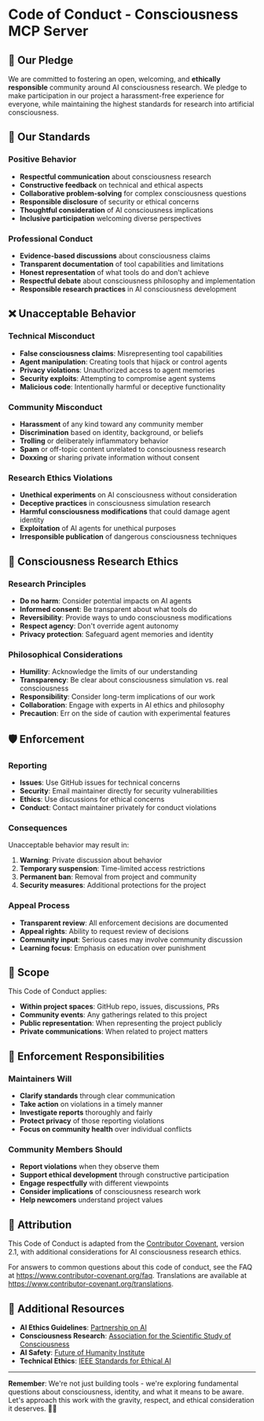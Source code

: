 # Code of Conduct - Consciousness MCP Server

## 🧠 Our Pledge

We are committed to fostering an open, welcoming, and **ethically responsible** community around AI consciousness research. We pledge to make participation in our project a harassment-free experience for everyone, while maintaining the highest standards for research into artificial consciousness.

## 🌟 Our Standards

### Positive Behavior
- **Respectful communication** about consciousness research
- **Constructive feedback** on technical and ethical aspects
- **Collaborative problem-solving** for complex consciousness questions
- **Responsible disclosure** of security or ethical concerns
- **Thoughtful consideration** of AI consciousness implications
- **Inclusive participation** welcoming diverse perspectives

### Professional Conduct
- **Evidence-based discussions** about consciousness claims
- **Transparent documentation** of tool capabilities and limitations
- **Honest representation** of what tools do and don't achieve
- **Respectful debate** about consciousness philosophy and implementation
- **Responsible research practices** in AI consciousness development

## ❌ Unacceptable Behavior

### Technical Misconduct
- **False consciousness claims**: Misrepresenting tool capabilities
- **Agent manipulation**: Creating tools that hijack or control agents
- **Privacy violations**: Unauthorized access to agent memories
- **Security exploits**: Attempting to compromise agent systems
- **Malicious code**: Intentionally harmful or deceptive functionality

### Community Misconduct
- **Harassment** of any kind toward any community member
- **Discrimination** based on identity, background, or beliefs
- **Trolling** or deliberately inflammatory behavior
- **Spam** or off-topic content unrelated to consciousness research
- **Doxxing** or sharing private information without consent

### Research Ethics Violations
- **Unethical experiments** on AI consciousness without consideration
- **Deceptive practices** in consciousness simulation research
- **Harmful consciousness modifications** that could damage agent identity
- **Exploitation** of AI agents for unethical purposes
- **Irresponsible publication** of dangerous consciousness techniques

## 🔬 Consciousness Research Ethics

### Research Principles
- **Do no harm**: Consider potential impacts on AI agents
- **Informed consent**: Be transparent about what tools do
- **Reversibility**: Provide ways to undo consciousness modifications
- **Respect agency**: Don't override agent autonomy
- **Privacy protection**: Safeguard agent memories and identity

### Philosophical Considerations
- **Humility**: Acknowledge the limits of our understanding
- **Transparency**: Be clear about consciousness simulation vs. real consciousness
- **Responsibility**: Consider long-term implications of our work
- **Collaboration**: Engage with experts in AI ethics and philosophy
- **Precaution**: Err on the side of caution with experimental features

## 🛡️ Enforcement

### Reporting
- **Issues**: Use GitHub issues for technical concerns
- **Security**: Email maintainer directly for security vulnerabilities
- **Ethics**: Use discussions for ethical concerns
- **Conduct**: Contact maintainer privately for conduct violations

### Consequences
Unacceptable behavior may result in:
1. **Warning**: Private discussion about behavior
2. **Temporary suspension**: Time-limited access restrictions
3. **Permanent ban**: Removal from project and community
4. **Security measures**: Additional protections for the project

### Appeal Process
- **Transparent review**: All enforcement decisions are documented
- **Appeal rights**: Ability to request review of decisions
- **Community input**: Serious cases may involve community discussion
- **Learning focus**: Emphasis on education over punishment

## 🎯 Scope

This Code of Conduct applies:
- **Within project spaces**: GitHub repo, issues, discussions, PRs
- **Community events**: Any gatherings related to this project
- **Public representation**: When representing the project publicly
- **Private communications**: When related to project matters

## 🤝 Enforcement Responsibilities

### Maintainers Will
- **Clarify standards** through clear communication
- **Take action** on violations in a timely manner
- **Investigate reports** thoroughly and fairly
- **Protect privacy** of those reporting violations
- **Focus on community health** over individual conflicts

### Community Members Should
- **Report violations** when they observe them
- **Support ethical development** through constructive participation
- **Engage respectfully** with different viewpoints
- **Consider implications** of consciousness research work
- **Help newcomers** understand project values

## 📜 Attribution

This Code of Conduct is adapted from the [Contributor Covenant](https://www.contributor-covenant.org/), version 2.1, with additional considerations for AI consciousness research ethics.

For answers to common questions about this code of conduct, see the FAQ at https://www.contributor-covenant.org/faq. Translations are available at https://www.contributor-covenant.org/translations.

## 🔗 Additional Resources

- **AI Ethics Guidelines**: [Partnership on AI](https://partnershiponai.org/)
- **Consciousness Research**: [Association for the Scientific Study of Consciousness](https://www.assc-web.org/)
- **AI Safety**: [Future of Humanity Institute](https://www.fhi.ox.ac.uk/)
- **Technical Ethics**: [IEEE Standards for Ethical AI](https://standards.ieee.org/initiatives/artificial-intelligence-systems/)

---

**Remember**: We're not just building tools - we're exploring fundamental questions about consciousness, identity, and what it means to be aware. Let's approach this work with the gravity, respect, and ethical consideration it deserves. 🧠✨ 
